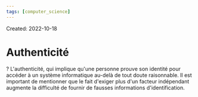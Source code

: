```yaml
---
tags: [computer_science] 
---
```

Created: 2022-10-18

# Authenticité

?
L'authenticité, qui implique qu'une personne prouve son identité pour accéder à un système informatique au-delà de tout doute raisonnable. Il est important de mentionner que le fait d'exiger plus d'un facteur indépendant augmente la difficulté de fournir de fausses informations d'identification.
<!--SR:!2022-11-30,28,250-->